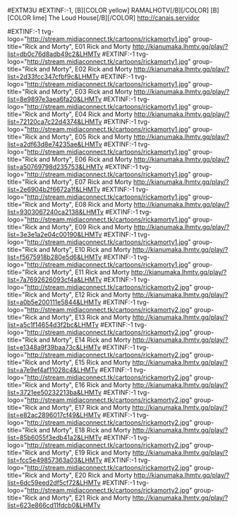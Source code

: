 #EXTM3U
#EXTINF:-1, [B][COLOR  yellow] RAMALHOTV[/B][/COLOR]  [B][COLOR lime] The Loud House[/B][/COLOR]
http://canais.servidor

#EXTINF:-1 tvg-logo="http://stream.midiaconnect.tk/cartoons/rickamorty1.jpg" group-title="Rick and Morty", E01 Rick and Morty
http://kianumaka.lhmtv.gq/play/?list=db0c76d8adb49c2&LHMTv
#EXTINF:-1 tvg-logo="http://stream.midiaconnect.tk/cartoons/rickamorty1.jpg" group-title="Rick and Morty", E02 Rick and Morty
http://kianumaka.lhmtv.gq/play/?list=2d33fcc347cfbf9c&LHMTv
#EXTINF:-1 tvg-logo="http://stream.midiaconnect.tk/cartoons/rickamorty1.jpg" group-title="Rick and Morty", E03 Rick and Morty
http://kianumaka.lhmtv.gq/play/?list=8e9897e3aea6fa20&LHMTv
#EXTINF:-1 tvg-logo="http://stream.midiaconnect.tk/cartoons/rickamorty1.jpg" group-title="Rick and Morty", E04 Rick and Morty
http://kianumaka.lhmtv.gq/play/?list=72120ca7c22d4374&LHMTv
#EXTINF:-1 tvg-logo="http://stream.midiaconnect.tk/cartoons/rickamorty1.jpg" group-title="Rick and Morty", E05 Rick and Morty
http://kianumaka.lhmtv.gq/play/?list=a2df63d8e74235ae&LHMTv
#EXTINF:-1 tvg-logo="http://stream.midiaconnect.tk/cartoons/rickamorty1.jpg" group-title="Rick and Morty", E06 Rick and Morty
http://kianumaka.lhmtv.gq/play/?list=a50769798d235753&LHMTv
#EXTINF:-1 tvg-logo="http://stream.midiaconnect.tk/cartoons/rickamorty1.jpg" group-title="Rick and Morty", E07 Rick and Morty
http://kianumaka.lhmtv.gq/play/?list=2e6904b2f6672a1f&LHMTv
#EXTINF:-1 tvg-logo="http://stream.midiaconnect.tk/cartoons/rickamorty1.jpg" group-title="Rick and Morty", E08 Rick and Morty
http://kianumaka.lhmtv.gq/play/?list=9303067240ca2138&LHMTv
#EXTINF:-1 tvg-logo="http://stream.midiaconnect.tk/cartoons/rickamorty1.jpg" group-title="Rick and Morty", E09 Rick and Morty
http://kianumaka.lhmtv.gq/play/?list=3e3e1a2e04c00190&LHMTv
#EXTINF:-1 tvg-logo="http://stream.midiaconnect.tk/cartoons/rickamorty1.jpg" group-title="Rick and Morty", E10 Rick and Morty
http://kianumaka.lhmtv.gq/play/?list=f5675918b280e5d6&LHMTv
#EXTINF:-1 tvg-logo="http://stream.midiaconnect.tk/cartoons/rickamorty1.jpg" group-title="Rick and Morty", E11 Rick and Morty
http://kianumaka.lhmtv.gq/play/?list=7a7692626093cf4a&LHMTv
#EXTINF:-1 tvg-logo="http://stream.midiaconnect.tk/cartoons/rickamorty2.jpg" group-title="Rick and Morty", E12 Rick and Morty
http://kianumaka.lhmtv.gq/play/?list=a0b5e200111e5844&LHMTv
#EXTINF:-1 tvg-logo="http://stream.midiaconnect.tk/cartoons/rickamorty2.jpg" group-title="Rick and Morty", E13 Rick and Morty
http://kianumaka.lhmtv.gq/play/?list=a5c1f14654d3f2bc&LHMTv
#EXTINF:-1 tvg-logo="http://stream.midiaconnect.tk/cartoons/rickamorty2.jpg" group-title="Rick and Morty", E14 Rick and Morty
http://kianumaka.lhmtv.gq/play/?list=e1348a9f39baa73c&LHMTv
#EXTINF:-1 tvg-logo="http://stream.midiaconnect.tk/cartoons/rickamorty2.jpg" group-title="Rick and Morty", E15 Rick and Morty
http://kianumaka.lhmtv.gq/play/?list=a7e9ef4af11028c4&LHMTv
#EXTINF:-1 tvg-logo="http://stream.midiaconnect.tk/cartoons/rickamorty2.jpg" group-title="Rick and Morty", E16 Rick and Morty
http://kianumaka.lhmtv.gq/play/?list=3721ee50232213ba&LHMTv
#EXTINF:-1 tvg-logo="http://stream.midiaconnect.tk/cartoons/rickamorty2.jpg" group-title="Rick and Morty", E17 Rick and Morty
http://kianumaka.lhmtv.gq/play/?list=e82ac2896017cf49&LHMTv
#EXTINF:-1 tvg-logo="http://stream.midiaconnect.tk/cartoons/rickamorty2.jpg" group-title="Rick and Morty", E18 Rick and Morty
http://kianumaka.lhmtv.gq/play/?list=85b6055f3edb41a2&LHMTv
#EXTINF:-1 tvg-logo="http://stream.midiaconnect.tk/cartoons/rickamorty2.jpg" group-title="Rick and Morty", E19 Rick and Morty
http://kianumaka.lhmtv.gq/play/?list=fcc5e49857363a03&LHMTv
#EXTINF:-1 tvg-logo="http://stream.midiaconnect.tk/cartoons/rickamorty2.jpg" group-title="Rick and Morty", E20 Rick and Morty
http://kianumaka.lhmtv.gq/play/?list=6dc59eed2df5cf72&LHMTv
#EXTINF:-1 tvg-logo="http://stream.midiaconnect.tk/cartoons/rickamorty2.jpg" group-title="Rick and Morty", E21 Rick and Morty
http://kianumaka.lhmtv.gq/play/?list=623e866cd11fdcb0&LHMTv

